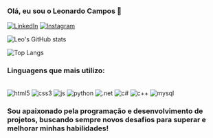 ### Olá, eu sou o Leonardo Campos 👋

[![LinkedIn](https://img.shields.io/badge/LinkedIn-0077B5?style=for-the-badge&logo=linkedin&logoColor=white)](https://www.linkedin.com/in/leonardocamposdealmeida/)
[![Instagram](https://img.shields.io/badge/Instagram-E4405F?style=for-the-badge&logo=instagram&logoColor=white)](https://www.instagram.com/notleeoo/)

![Leo's GitHub stats](https://github-readme-stats.vercel.app/api?username=devLGN&show_icons=true&theme=tokyonight)

![Top Langs](https://github-readme-stats.vercel.app/api/top-langs/?username=devLGN&hide_progress=true)

### Linguagens que mais utilizo: 
<div style="display: inline_block"><br/>
  <img oling="center" alt="html5" src="https://img.shields.io/badge/HTML5-E34F26?style=for-the-badge&logo=html5&logoColor=white"/>
  <img oling="center" alt="css3" src="https://img.shields.io/badge/CSS3-1572B6?style=for-the-badge&logo=css3&logoColor=white"/>
  <img oling="center" alt="js" src="https://img.shields.io/badge/JavaScript-323330?style=for-the-badge&logo=javascript&logoColor=F7DF1E"/>
  <img oling="center" alt="python" src="https://img.shields.io/badge/Python-14354C?style=for-the-badge&logo=python&logoColor=white"/>
  <img oling="center" alt=".net" src="https://img.shields.io/badge/.NET-5C2D91?style=for-the-badge&logo=.net&logoColor=white"/>
  <img oling="center" alt="c#" src="https://img.shields.io/badge/C%23-239120?style=for-the-badge&logo=c-sharp&logoColor=white"/>
  <img oling="center" alt="c++" src="https://img.shields.io/badge/C%2B%2B-00599C?style=for-the-badge&logo=c%2B%2B&logoColor=white"/>
  <img oling="center" alt="mysql" src="https://img.shields.io/badge/MySQL-00000F?style=for-the-badge&logo=mysql&logoColor=white"/>
</div>

### Sou apaixonado pela programação e desenvolvimento de projetos, buscando sempre novos desafios para superar e melhorar minhas habilidades!
